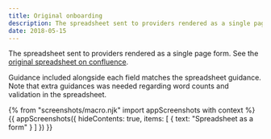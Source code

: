 ```yaml
---
title: Original onboarding
description: The spreadsheet sent to providers rendered as a single page form.
date: 2018-05-15
---
```

The spreadsheet sent to providers rendered as a single page form. See the [original spreadsheet on confluence](https://dfedigital.atlassian.net/wiki/spaces/BaT/pages/319258638/Spreadsheet+for+private+beta).

Guidance included alongside each field matches the spreadsheet guidance. Note that extra guidances was needed regarding word counts and validation in the spreadsheet.

{% from "screenshots/macro.njk" import appScreenshots with context %}
{{ appScreenshots({
  hideContents: true,
  items: [
    { text: "Spreadsheet as a form" }
  ]
}) }}
